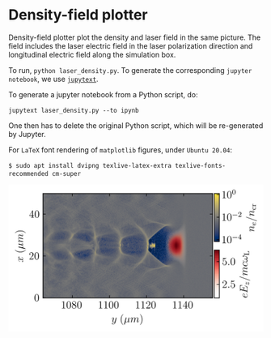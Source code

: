 # Density-field plotter
Density-field plotter plot the density and laser field in the same picture.
The field includes the laser electric field in the laser polarization direction and longitudinal electric field along the simulation box.

To run, `python laser_density.py`. To generate the corresponding `jupyter notebook`, we use
[`jupytext`](https://github.com/mwouts/jupytext). 

To generate a jupyter notebook from a Python script, do:

```console
jupytext laser_density.py --to ipynb
```

One then has to delete the original Python script, which will be re-generated by Jupyter.

For `LaTeX` font rendering of `matplotlib` figures, under `Ubuntu 20.04`:

```console
$ sudo apt install dvipng texlive-latex-extra texlive-fonts-recommended cm-super
```

![alt text](laser_density.png)
